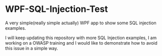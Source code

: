 # WPF-SQL-Injection-Test
A very simple(really simple actually) WPF app to show some SQL injection examples.

I will keep updating this repository with more SQL Injection examples, I am working on a OWASP training and I would like to demonstrate how to avoid this issue in a simple way.
